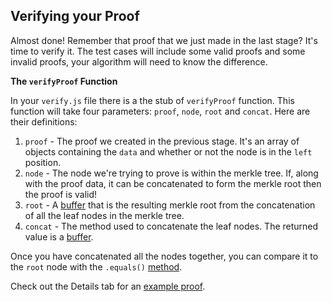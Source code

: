 ## Verifying your Proof

Almost done! Remember that proof that we just made in the last stage? It's time to verify it. The test cases will include some valid proofs and some invalid proofs, your algorithm will need to know the difference.

**The `verifyProof` Function**

In your `verify.js` file there is a the stub of `verifyProof` function. This function will take four parameters: `proof`, `node`, `root` and `concat`. Here are their definitions:

1. `proof` - The proof we created in the previous stage. It's an array of objects containing the `data` and whether or not the node is in the `left` position.
2. `node` - The node we're trying to prove is within the merkle tree. If, along with the proof data, it can be concatenated to form the merkle root then the proof is valid!
3. `root` - A [buffer](?tab=details&scroll=Buffer%20Class) that is the resulting merkle root from the concatenation of all the leaf nodes in the merkle tree. 
4. `concat` - The method used to concatenate the leaf nodes. The returned value is a [buffer](?tab=details&scroll=Buffer%20Class). 

Once you have concatenated all the nodes together, you can compare it to the `root` node with the `.equals()` [method](https://nodejs.org/api/buffer.html#buffer_buf_equals_otherbuffer).

Check out the Details tab for an [example proof](?tab=details&scroll=Example%20Proof).